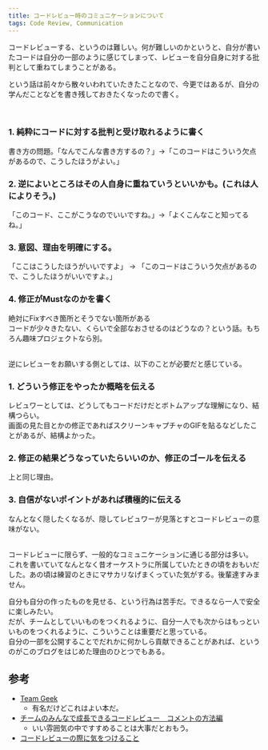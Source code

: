 ```yaml
---
title: コードレビュー時のコミュニケーションについて
tags: Code Review, Communication
---
```


コードレビューする、というのは難しい。何が難しいのかというと、自分が書いたコードは自分の一部のように感じてしまって、レビューを自分自身に対する批判として重ねてしまうことがある。  
<!--more-->
という話は前々から散々いわれていたきたことなので、今更ではあるが、自分の学んだことなどを書き残しておきたくなったので書く。

<br />

### 1. 純粋にコードに対する批判と受け取れるように書く
書き方の問題。「なんでこんな書き方するの？」->「このコードはこういう欠点があるので、こうしたほうがよい。」

### 2. 逆によいところはその人自身に重ねていうといいかも。(これは人によりそう。)
「このコード、ここがこうなのでいいですね。」->「よくこんなこと知ってるね。」

### 3. 意図、理由を明確にする。
「ここはこうしたほうがいいですよ」 -> 「このコードはこういう欠点があるので、こうしたほうがいいですよ。」

### 4. 修正がMustなのかを書く
絶対にFixすべき箇所とそうでない箇所がある  
コードが少々きたない、くらいで全部なおさせるのはどうなの？という話。もちろん趣味プロジェクトなら別。  
    
<br />
逆にレビューをお願いする側としては、以下のことが必要だと感じている。  
  
### 1. どういう修正をやったか概略を伝える
レビュワーとしては、どうしてもコードだけだとボトムアップな理解になり、結構つらい。  
画面の見た目とかの修正であればスクリーンキャプチャのGIFを貼るなどしたことがあるが、結構よかった。

### 2. 修正の結果どうなっていたらいいのか、修正のゴールを伝える
上と同じ理由。

### 3. 自信がないポイントがあれば積極的に伝える
なんとなく隠したくなるが、隠してレビュワーが見落とすとコードレビューの意味がない。
  
<br />
コードレビューに限らず、一般的なコミュニケーションに通じる部分は多い。  
これを書いていてなんとなく昔オーケストラに所属していたときの頃をおもいだした。あの頃は練習のときにマサカリなげまくっていた気がする。後輩達すみません。  
  
自分も自分の作ったものを見せる、という行為は苦手だ。できるなら一人で安全に楽しみたい。  
だが、チームとしていいものをつくれるように、自分一人でも次からはもっといいものをつくれるように、こういうことは重要だと思っている。  
自分の一部を公開することでだれかに何かしら貢献できることがあれば、というのがこのブログをはじめた理由のひとつでもある。

## 参考
* <a href="http://www.amazon.co.jp/dp/4873116309" target="_blank">Team Geek</a>
    - 有名だけどこれはよい本だ。
* <a href="http://qiita.com/kikuchy/items/9ce3b72b27930131de93" target="_blank">チームのみんなで成長できるコードレビュー　コメントの方法編</a>
    - いい雰囲気の中ですすめることは大事だとおもう。
* <a href="http://qiita.com/awakia/items/8344ba751426e386e0f5" target="_blank">コードレビューの際に気をつけること</a>
